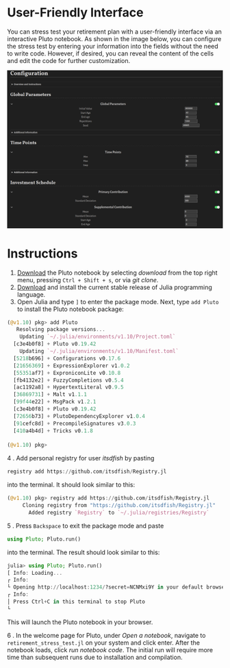# User-Friendly Interface 

You can stress test your retirement plan with a user-friendly interface via an interactive Pluto notebook. As shown in the image below, you can configure the stress test by entering your information into the fields without the need to write code. However, if desired, you can reveal the content of the cells and edit the code for further customization. 

![](assets/gui.png)

# Instructions

1. [Download](https://github.com/itsdfish/RetirementPlanners.jl/blob/main/notebooks/retirement_stress_test.jl) the Pluto notebook by selecting *download* from the top right menu, pressing `Ctrl + Shift + s`, or via *git clone*.
2. [Download](https://julialang.org/downloads/#current_stable_release) and install the current stable release of Julia programming language. 
3. Open Julia and type `]` to enter the package mode. Next, type `add Pluto` to install the Pluto notebook package:

```julia
(@v1.10) pkg> add Pluto
   Resolving package versions...
    Updating `~/.julia/environments/v1.10/Project.toml`
  [c3e4b0f8] + Pluto v0.19.42
    Updating `~/.julia/environments/v1.10/Manifest.toml`
  [5218b696] + Configurations v0.17.6
  [21656369] + ExpressionExplorer v1.0.2
  [55351af7] + ExproniconLite v0.10.8
  [fb4132e2] + FuzzyCompletions v0.5.4
  [ac1192a8] + HypertextLiteral v0.9.5
  [36869731] + Malt v1.1.1
  [99f44e22] + MsgPack v1.2.1
  [c3e4b0f8] + Pluto v0.19.42
  [72656b73] + PlutoDependencyExplorer v1.0.4
  [91cefc8d] + PrecompileSignatures v3.0.3
  [410a4b4d] + Tricks v0.1.8

(@v1.10) pkg> 
```

4 . Add personal registry for user *itsdfish* by pasting 

```julia
registry add https://github.com/itsdfish/Registry.jl
```
into the terminal. It should look similar to this:

```julia
(@v1.10) pkg> registry add https://github.com/itsdfish/Registry.jl
     Cloning registry from "https://github.com/itsdfish/Registry.jl"
       Added registry `Registry` to `~/.julia/registries/Registry`
```

5 . Press `Backspace` to exit the package mode and paste 

```julia
using Pluto; Pluto.run()
```
into the terminal. The result should look similar to this:

```julia
julia> using Pluto; Pluto.run()
[ Info: Loading...
┌ Info: 
└ Opening http://localhost:1234/?secret=NCNMxi9Y in your default browser... ~ have fun!
┌ Info: 
│ Press Ctrl+C in this terminal to stop Pluto
└ 
```
This will launch the Pluto notebook in your browser. 

6 . In the welcome page for Pluto, under *Open a notebook*, navigate to `retirement_stress_test.jl` on your system and click enter. After the notebook loads, click *run notebook code*. The initial run will require more time than subsequent runs due to installation and compilation. 